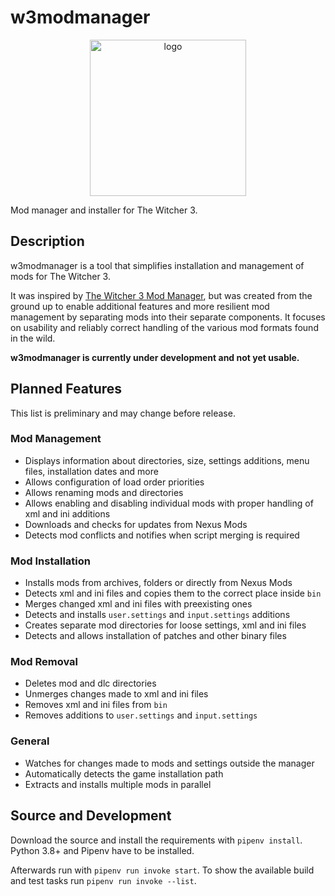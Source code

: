 # w3modmanager

<p align="center">
  <img width="250" height="250" src="resources/icons/w3b.ico" alt="logo">
</p>

Mod manager and installer for The Witcher 3.

## Description

w3modmanager is a tool that simplifies installation and management of mods for The Witcher 3.

It was inspired by [The Witcher 3 Mod Manager](https://github.com/Systemcluster/The-Witcher-3-Mod-manager), but was created from the ground up to enable additional features and more resilient mod management by separating mods into their separate components.
It focuses on usability and reliably correct handling of the various mod formats found in the wild.

__w3modmanager is currently under development and not yet usable.__

## Planned Features

This list is preliminary and may change before release.

### Mod Management

- Displays information about directories, size, settings additions, menu files, installation dates and more
- Allows configuration of load order priorities
- Allows renaming mods and directories
- Allows enabling and disabling individual mods with proper handling of xml and ini additions
- Downloads and checks for updates from Nexus Mods
- Detects mod conflicts and notifies when script merging is required

### Mod Installation

- Installs mods from archives, folders or directly from Nexus Mods
- Detects xml and ini files and copies them to the correct place inside `bin`
- Merges changed xml and ini files with preexisting ones
- Detects and installs `user.settings` and `input.settings` additions
- Creates separate mod directories for loose settings, xml and ini files
- Detects and allows installation of patches and other binary files

### Mod Removal

- Deletes mod and dlc directories
- Unmerges changes made to xml and ini files
- Removes xml and ini files from `bin`
- Removes additions to `user.settings` and `input.settings`

### General

- Watches for changes made to mods and settings outside the manager
- Automatically detects the game installation path
- Extracts and installs multiple mods in parallel

## Source and Development

Download the source and install the requirements with `pipenv install`. Python 3.8+ and Pipenv have to be installed.

Afterwards run with `pipenv run invoke start`. To show the available build and test tasks run `pipenv run invoke --list`.
